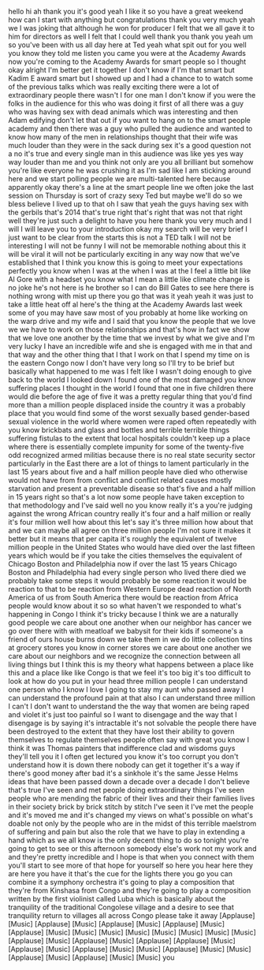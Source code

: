
hello hi ah thank you it&#39;s good yeah I
like it so you have a great weekend how
can I start with anything but
congratulations thank you very much yeah
we I was joking that although he won for
producer I felt that we all gave it to
him for directors as well I felt that I
could well thank you thank you yeah um
so you&#39;ve been with us all day here at
Ted yeah what spit out for you well you
know they told me listen you came you
were at the Academy Awards now you&#39;re
coming to the Academy Awards for smart
people so I thought okay alright I&#39;m
better get it together I don&#39;t know if
I&#39;m that smart but Kadim E award smart
but I showed up and I had a chance to to
watch some of the previous talks which
was really exciting there were a lot of
extraordinary people there wasn&#39;t I for
one man I don&#39;t know if you were the
folks in the audience for this who was
doing it first of all there was a guy
who was having sex with dead animals
which was interesting and then Adam
edifying
don&#39;t let that out if you want to hang
on to the smart people academy and then
there was a guy who pulled the audience
and wanted to know how many of the men
in relationships thought that their wife
was much louder than they were in the
sack during sex it&#39;s a good question not
a no it&#39;s true and every single man in
this audience was like yes yes way way
louder than me and you think not only
are you all brilliant but somehow you&#39;re
like everyone he was crushing it as I&#39;m
sad like I am sticking around here and
we start polling people we are
multi-talented here because apparently
okay there&#39;s a line at the smart people
line we often joke the last session on
Thursday is sort of crazy sexy Ted but
maybe we&#39;ll do so we bless believe I
lived up to that oh I saw that
yeah the guys having sex with the
gerbils that&#39;s 2014 that&#39;s true right
that&#39;s right that was not that right
well they&#39;re just such a delight to have
you here thank you very much and I will
I will leave you to your introduction
okay my search will be very brief I just
want to be clear from the
starts this is not a TED talk I will not
be interesting I will not be funny I
will not be memorable nothing about this
it will be viral it will not be
particularly exciting in any way now
that we&#39;ve established that I think you
know this is going to meet your
expectations perfectly you know when I
was at the when I was at the I feel a
little bit like Al Gore with a headset
you know what I mean a little like
climate change is no joke he&#39;s not here
is he brother so I can do Bill Gates to
see here there is nothing wrong with
mist up there you go that was it yeah
yeah it was just to take a little heat
off al here&#39;s the thing at the Academy
Awards last week some of you may have
saw most of you probably at home like
working on the warp drive and my wife
and I said that you know the people that
we love we we have to work on those
relationships and that&#39;s how in fact we
show that we love one another by the
time that we invest by what we give and
I&#39;m very lucky I have an incredible wife
and she is engaged with me in that and
that way and the other thing that I that
I work on that I spend my time on is the
eastern Congo now I don&#39;t have very long
so I&#39;ll try to be brief but basically
what happened to me was I felt like I
wasn&#39;t doing enough to give back to the
world I looked down I found one of the
most damaged
you know suffering places I thought in
the world I found that one in five
children there would die before the age
of five it was a pretty regular thing
that you&#39;d find more than a million
people displaced inside the country it
was a probably place that you would find
some of the worst sexually based
gender-based sexual violence in the
world where women were raped often
repeatedly with you know brickbats and
glass and bottles and terrible terrible
things suffering fistulas to the extent
that local hospitals couldn&#39;t keep up a
place where there is essentially
complete impunity for some of the
twenty-five odd recognized armed
militias because there is no real state
security sector particularly in the East
there are a lot of things to lament
particularly in the last 15 years about
five and a half million people have died
who otherwise would not have from from
conflict and conflict related causes
mostly starvation and present a
preventable disease so that&#39;s five and a
half million in 15 years right so that&#39;s
a lot now some people have taken
exception to that methodology and I&#39;ve
said well no you know really it&#39;s a
you&#39;re judging against the wrong African
country really it&#39;s four and a half
million or really it&#39;s four million well
how about this let&#39;s say it&#39;s three
million how about that and we can maybe
all agree on three million people I&#39;m
not sure it makes it better
but it means that per capita it&#39;s
roughly the equivalent of twelve million
people in the United States who would
have died over the last fifteen years
which would be if you take the cities
themselves the equivalent of Chicago
Boston and Philadelphia
now if over the last 15 years Chicago
Boston and Philadelphia had every single
person who lived there died we probably
take some steps it would probably be
some reaction it would be reaction to
that to be reaction from Western Europe
dead reaction of North America of us
from South America there would be
reaction from Africa people would know
about it so so what haven&#39;t we responded
to what&#39;s happening in Congo I think
it&#39;s tricky because I think we are a
naturally good people we care about one
another when our neighbor has cancer we
go over there with with meatloaf we
babysit for their kids if someone&#39;s a
friend of ours house burns down we take
them in we do little collection tins at
grocery stores you know in corner stores
we care about one another we care about
our neighbors and we recognize the
connection between all living things but
I think this is my theory what happens
between a place like this and a place
like like Congo is that we feel it&#39;s too
big it&#39;s too difficult to look at how do
you put in your head three million
people I can understand one person who I
know I love I going to stay my aunt who
passed away I can understand the
profound pain at that
also I can understand three million I
can&#39;t I don&#39;t want to understand the the
way that women are being raped and
violet it&#39;s just too painful so I want
to disengage and the way that I
disengage is by saying it&#39;s intractable
it&#39;s not solvable the people there have
been destroyed to the extent that they
have lost their ability to govern
themselves to regulate themselves people
often say with great you know I think it
was Thomas painters that indifference
clad and wisdoms guys they&#39;ll tell you
it I often get lectured you know it&#39;s
too corrupt you don&#39;t understand how it
is down there nobody can get it together
it&#39;s a way if there&#39;s good money after
bad it&#39;s a sinkhole it&#39;s the same Jesse
Helms ideas that have been passed down a
decade over a decade I don&#39;t believe
that&#39;s true I&#39;ve seen and met people
doing extraordinary things I&#39;ve seen
people who are mending the fabric of
their lives and their their families
lives in their society brick by brick
stitch by stitch I&#39;ve seen it I&#39;ve met
the people and it&#39;s moved me and it&#39;s
changed my views on what&#39;s possible on
what&#39;s doable not only by the people who
are in the midst of this terrible
maelstrom of suffering and pain but also
the role that we have to play in
extending a hand which as we all know is
the only decent thing to do so tonight
you&#39;re going to get to see or this
afternoon somebody else&#39;s work not my
work and and they&#39;re pretty incredible
and I hope is that when you connect with
them you&#39;ll start to see more of that
hope for yourself so here you hear here
they are here you have it that&#39;s the cue
for the lights there you go you can
combine it a symphony orchestra it&#39;s
going to play a composition that they&#39;re
from Kinshasa from Congo and they&#39;re
going to play a composition written by
the first violinist called Luba which is
basically about the tranquility of the
traditional Congolese village and a
desire to see that tranquility return to
villages all across Congo please take it
away
[Applause]
[Music]
[Applause]
[Music]
[Applause]
[Music]
[Applause]
[Music]
[Applause]
[Music]
[Music]
[Music]
[Music]
[Music]
[Music]
[Music]
[Music]
[Applause]
[Music]
[Applause]
[Music]
[Applause]
[Applause]
[Music]
[Applause]
[Music]
[Applause]
[Music]
[Music]
[Applause]
[Music]
[Music]
[Applause]
[Music]
[Applause]
[Music]
[Music]
you
